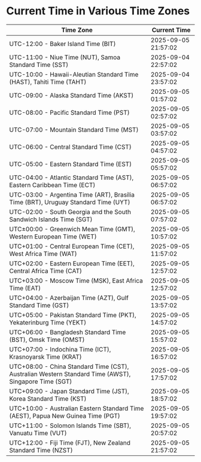 # Current Time in Various Time Zones

| Time Zone | Current Time |
|-----------|--------------|
| UTC-12:00 - Baker Island Time (BIT) | 2025-09-05 21:57:02 |
| UTC-11:00 - Niue Time (NUT), Samoa Standard Time (SST) | 2025-09-04 22:57:02 |
| UTC-10:00 - Hawaii-Aleutian Standard Time (HAST), Tahiti Time (TAHT) | 2025-09-04 23:57:02 |
| UTC-09:00 - Alaska Standard Time (AKST) | 2025-09-05 01:57:02 |
| UTC-08:00 - Pacific Standard Time (PST) | 2025-09-05 02:57:02 |
| UTC-07:00 - Mountain Standard Time (MST) | 2025-09-05 03:57:02 |
| UTC-06:00 - Central Standard Time (CST) | 2025-09-05 04:57:02 |
| UTC-05:00 - Eastern Standard Time (EST) | 2025-09-05 05:57:02 |
| UTC-04:00 - Atlantic Standard Time (AST), Eastern Caribbean Time (ECT) | 2025-09-05 06:57:02 |
| UTC-03:00 - Argentina Time (ART), Brasília Time (BRT), Uruguay Standard Time (UYT) | 2025-09-05 06:57:02 |
| UTC-02:00 - South Georgia and the South Sandwich Islands Time (SGT) | 2025-09-05 07:57:02 |
| UTC±00:00 - Greenwich Mean Time (GMT), Western European Time (WET) | 2025-09-05 10:57:02 |
| UTC+01:00 - Central European Time (CET), West Africa Time (WAT) | 2025-09-05 11:57:02 |
| UTC+02:00 - Eastern European Time (EET), Central Africa Time (CAT) | 2025-09-05 12:57:02 |
| UTC+03:00 - Moscow Time (MSK), East Africa Time (EAT) | 2025-09-05 12:57:02 |
| UTC+04:00 - Azerbaijan Time (AZT), Gulf Standard Time (GST) | 2025-09-05 13:57:02 |
| UTC+05:00 - Pakistan Standard Time (PKT), Yekaterinburg Time (YEKT) | 2025-09-05 14:57:02 |
| UTC+06:00 - Bangladesh Standard Time (BST), Omsk Time (OMST) | 2025-09-05 15:57:02 |
| UTC+07:00 - Indochina Time (ICT), Krasnoyarsk Time (KRAT) | 2025-09-05 16:57:02 |
| UTC+08:00 - China Standard Time (CST), Australian Western Standard Time (AWST), Singapore Time (SGT) | 2025-09-05 17:57:02 |
| UTC+09:00 - Japan Standard Time (JST), Korea Standard Time (KST) | 2025-09-05 18:57:02 |
| UTC+10:00 - Australian Eastern Standard Time (AEST), Papua New Guinea Time (PGT) | 2025-09-05 19:57:02 |
| UTC+11:00 - Solomon Islands Time (SBT), Vanuatu Time (VUT) | 2025-09-05 20:57:02 |
| UTC+12:00 - Fiji Time (FJT), New Zealand Standard Time (NZST) | 2025-09-05 21:57:02 |
